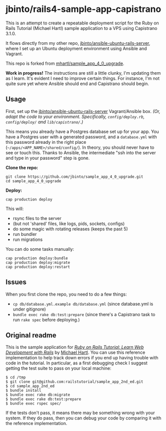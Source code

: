 # jbinto/rails4-sample-app-capistrano

This is an attempt to create a repeatable deployment script for the Ruby on Rails Tutorial (Michael Hartl) sample application to a VPS using Capistrano 3.1.0.

It flows directly from my other repo, [jbinto/ansible-ubuntu-rails-server](https://github.com/jbinto/ansible-ubuntu-rails-server), where I set up an Ubuntu deployment environment using Ansible and Vagrant.

This repo is forked from [mhartl/sample_app_4_0_upgrade](https://github.com/mhartl/sample_app_4_0_upgrade).

**Work in progress!** The instructions are still a little clunky, I'm updating them as I learn. It's evident I need to improve certain things. For instance, I'm not quite sure yet where Ansible should end and Capistrano should begin.


## Usage

First, set up the [jbinto/ansible-ubuntu-rails-server](https://github.com/jbinto/ansible-ubuntu-rails-server) Vagrant/Ansible box. *(Or, adapt the code to your environment. Specifically, `config/deploy.rb`, `config/deploy/` and `lib/capistrano/`.)*

This means you already have a Postgres database set up for your app. You have a Postgres user with a generated password, and a `database.yml` with this password already in the right place (`~/apps/<APP_NAME>/shared/config/`). In theory, you should never have to see or touch this. Thanks to Ansible, the intermediate "ssh into the server and type in your password" step is gone.

**Clone the repo:**

```
git clone https://github.com/jbinto/sample_app_4_0_upgrade.git
cd sample_app_4_0_upgrade
```
**Deploy:**
```
cap production deploy
```

This will:

* rsync files to the server
* (but not 'shared' files, like logs, pids, sockets, configs)
* do some magic with rotating releases (keeps the past 5)
* run bundler
* run migrations

You can do some tasks manually:

```
cap production deploy:bundle
cap production deploy:migrate
cap production deploy:restart
```




## Issues

When you first clone the repo, you need to do a few things:

* `cp db/database.yml.example db/database.yml` (since database.yml is under gitignore)
* `bundle exec rake db:test:prepare` (since there's a Capistrano task to run `rake spec` before deploying.)

## Original readme

This is the sample application for
[*Ruby on Rails Tutorial: Learn Web Development with Rails*](http://railstutorial.org/)
by [Michael Hartl](http://michaelhartl.com/). You can use this reference implementation to help track down errors if you end up having trouble with code in the tutorial. In particular, as a first debugging check I suggest getting the test suite to pass on your local machine:

    $ cd /tmp
    $ git clone git@github.com:railstutorial/sample_app_2nd_ed.git
    $ cd sample_app_2nd_ed
    $ bundle install
    $ bundle exec rake db:migrate
    $ bundle exec rake db:test:prepare
    $ bundle exec rspec spec/

If the tests don't pass, it means there may be something wrong with your system. If they do pass, then you can debug your code by comparing it with the reference implementation.


